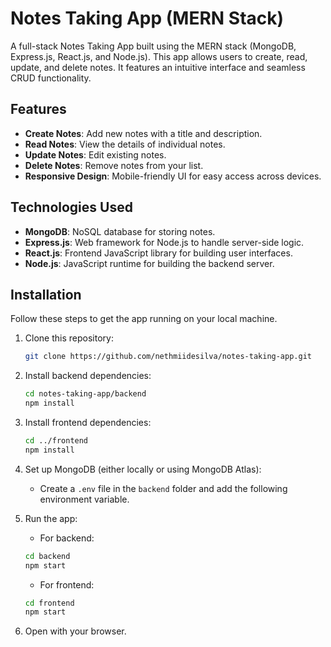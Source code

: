 # Notes Taking App (MERN Stack)

A full-stack Notes Taking App built using the MERN stack (MongoDB, Express.js, React.js, and Node.js). This app allows users to create, read, update, and delete notes. It features an intuitive interface and seamless CRUD functionality.

## Features

- **Create Notes**: Add new notes with a title and description.
- **Read Notes**: View the details of individual notes.
- **Update Notes**: Edit existing notes.
- **Delete Notes**: Remove notes from your list.
- **Responsive Design**: Mobile-friendly UI for easy access across devices.

## Technologies Used

- **MongoDB**: NoSQL database for storing notes.
- **Express.js**: Web framework for Node.js to handle server-side logic.
- **React.js**: Frontend JavaScript library for building user interfaces.
- **Node.js**: JavaScript runtime for building the backend server.

## Installation

Follow these steps to get the app running on your local machine.

1. Clone this repository:
    ```bash
    git clone https://github.com/nethmiidesilva/notes-taking-app.git
    ```
   
2. Install backend dependencies:
    ```bash
    cd notes-taking-app/backend
    npm install
    ```

3. Install frontend dependencies:
    ```bash
    cd ../frontend
    npm install
    ```

4. Set up MongoDB (either locally or using MongoDB Atlas):
    - Create a `.env` file in the `backend` folder and add the following environment variable.
    
5. Run the app:
    - For backend:
    ```bash
    cd backend
    npm start
    ```
    - For frontend:
    ```bash
    cd frontend
    npm start
    ```

6. Open with your browser.
